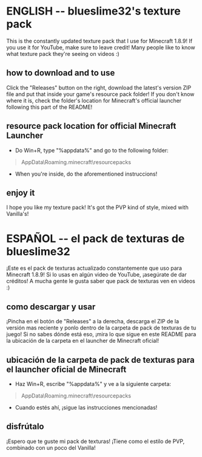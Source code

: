 # ENGLISH -- blueslime32's texture pack
This is the constantly updated texture pack that I use for Minecraft 1.8.9! If you use it for YouTube, make sure to leave credit! Many people like to know what texture pack they're seeing on videos :)

## how to download and to use
Click the "Releases" button on the right, download the latest's version ZIP file and put that inside your game's resource pack folder! If you don't know where it is, check the folder's location for Minecraft's official launcher following this part of the README!

## resource pack location for official Minecraft Launcher

* Do Win+R, type "%appdata%" and go to the following folder: 
> AppData\Roaming\.minecraft\resourcepacks

* When you're inside, do the aforementioned instruccions!

## enjoy it
I hope you like my texture pack! It's got the PVP kind of style, mixed with Vanilla's!

# ESPAÑOL -- el pack de texturas de blueslime32
¡Este es el pack de texturas actualizado constantemente que uso para Minecraft 1.8.9! Si lo usas en algún video de YouTube, ¡asegúrate de dar créditos! A mucha gente le gusta saber que pack de texturas ven en videos :)

## como descargar y usar
¡Pincha en el botón de "Releases" a la derecha, descarga el ZIP de la versión mas reciente y ponlo dentro de la carpeta de pack de texturas de tu juego! Si no sabes dónde está eso, ¡mira lo que sigue en este README para la ubicación de la carpeta en el launcher de Minecraft oficial!

## ubicación de la carpeta de pack de texturas para el launcher oficial de Minecraft

* Haz Win+R, escribe "%appdata%" y ve a la siguiente carpeta: 
> AppData\Roaming\.minecraft\resourcepacks

* Cuando estés ahí, ¡sigue las instrucciones mencionadas!

## disfrútalo
¡Espero que te guste mi pack de texturas! ¡Tiene como el estilo de PVP, combinado con un poco del Vanilla!

